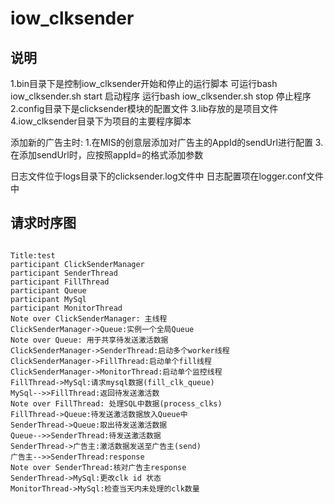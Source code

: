 # iow_clksender
## 说明
1.bin目录下是控制iow_clksender开始和停止的运行脚本
可运行bash iow_clksender.sh start 启动程序
运行bash iow_clksender.sh stop 停止程序
2.config目录下是clicksender模块的配置文件
3.lib存放的是项目文件
4.iow_clksender目录下为项目的主要程序脚本

添加新的广告主时:
1.在MIS的创意层添加对广告主的AppId的sendUrl进行配置
3.在添加sendUrl时，应按照appId=<APPID>的格式添加参数


日志文件位于logs目录下的clicksender.log文件中
日志配置项在logger.conf文件中

## 请求时序图

```sequence

Title:test
participant ClickSenderManager
participant SenderThread
participant FillThread
participant Queue
participant MySql
participant MonitorThread
Note over ClickSenderManager: 主线程
ClickSenderManager->Queue:实例一个全局Queue
Note over Queue: 用于共享待发送激活数据
ClickSenderManager->SenderThread:启动多个worker线程
ClickSenderManager->FillThread:启动单个fill线程
ClickSenderManager->MonitorThread:启动单个监控线程
FillThread->MySql:请求mysql数据(fill_clk_queue)
MySql-->>FillThread:返回待发送激活数
Note over FillThread: 处理SQL中数据(process_clks)
FillThread->Queue:待发送激活数据放入Queue中
SenderThread->Queue:取出待发送激活数据
Queue-->>SenderThread:待发送激活数据
SenderThread->广告主:激活数据发送至广告主(send)
广告主-->>SenderThread:response
Note over SenderThread:核对广告主response
SenderThread->MySql:更改clk id 状态
MonitorThread->MySql:检查当天内未处理的clk数量

```

